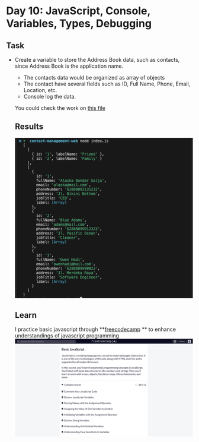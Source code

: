 # Day 10: JavaScript, Console, Variables, Types, Debugging

  ## Task
  - Create a variable to store the Address Book data, such as contacts, since Address Book is the application name.
    - The contacts data would be organized as array of objects
    - The contact have several fields such as ID, Full Name, Phone, Email, Location, etc.
    - Console log the data.

    You could check the work on [this file](https://github.com/navi-0115/bearmentor-logbook-navi/blob/main/month-2/day-10/day-10.js)
    
    ## Results
    <img src="/month-2/day-10/image.png" alt="Screenshot of the project" width="600"/>

    ## Learn
    I practice basic javascript through **[freecodecamp](https://www.freecodecamp.org/learn/javascript-algorithms-and-data-structures/) ** to enhance understandings of javascript programming
    ![freecodecamp](image-1.png)

